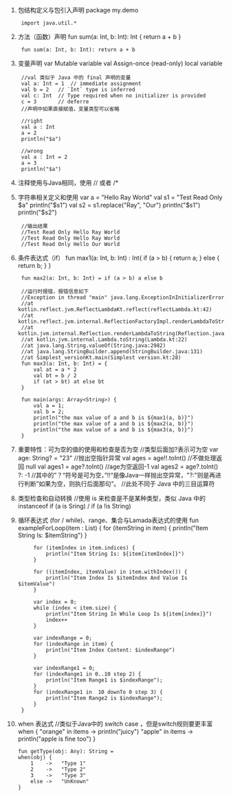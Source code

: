 1. 包结构定义与包引入声明
        package my.demo

        import java.util.*
2. 方法（函数）声明
        fun sum(a: Int, b: Int): Int {
            return a + b
        }

        fun sum(a: Int, b: Int): return a + b

3. 变量声明
        var Mutable variable
        val Assign-once (read-only) local variable

        //val 类似于 Java 中的 final 声明的变量
        val a: Int = 1  // immediate assignment  
        val b = 2   // `Int` type is inferred
        val c: Int  // Type required when no initializer is provided  
        c = 3       // deferre
        //声明中如果直接赋值，变量类型可以省略

        //right
        val a : Int
        a = 2
        println("$a")

        //wrong
        val a : Int = 2
        a = 3
        println("$a")

4. 注释使用与Java相同，使用 // 或者 /*

5. 字符串相关定义和使用
        var a = "Hello Ray World"
        val s1 = "Test Read Only $a"
        println("$s1")
        val s2 = s1.replace("Ray", "Our")
        println("$s1")
        println("$s2")

        //输出结果
        //Test Read Only Hello Ray World
        //Test Read Only Hello Ray World
        //Test Read Only Hello Our World

6. 条件表达式（if）
        fun max1(a: Int, b: Int) : Int{
            if (a > b) {
                return a;
            } else {
                return b;
            }
        }

        fun max2(a: Int, b: Int) = if (a > b) a else b

        //运行时报错，报错信息如下
        //Exception in thread "main" java.lang.ExceptionInInitializerError
        //at kotlin.reflect.jvm.ReflectLambdaKt.reflect(reflectLambda.kt:42)
        //at kotlin.reflect.jvm.internal.ReflectionFactoryImpl.renderLambdaToString(ReflectionFactoryImpl.java:55)
        //at kotlin.jvm.internal.Reflection.renderLambdaToString(Reflection.java:80)
        //at kotlin.jvm.internal.Lambda.toString(Lambda.kt:22)
        //at java.lang.String.valueOf(String.java:2982)
        //at java.lang.StringBuilder.append(StringBuilder.java:131)
        //at Simplest_versionKt.main(Simplest version.kt:28)
        fun max3(a: Int, b: Int) = {
            val at = a * 2
            val bt = b / 2
            if (at > bt) at else bt
        }

        fun main(args: Array<String>) {
            val a = 1;
            val b = 2;
            println("the max value of a and b is ${max1(a, b)}")
            println("the max value of a and b is ${max2(a, b)}")
            println("the max value of a and b is ${max3(a, b)}")
        }
7. 重要特性：可为空的值的使用和检查是否为空
        //类型后面加?表示可为空
        var age: String? = "23"
        //抛出空指针异常
        val ages = age!!.toInt()
        //不做处理返回 null
        val ages1 = age?.toInt()
        //age为空返回-1
        val ages2 = age?.toInt() ?: -1
        //其中的”？“符号是可为空，”!!“是像Java一样抛出空异常，"?:"则是再进行判断”如果为空，则执行后面那句“。
        //此处不同于 Java 中的三目运算符   
8. 类型检查和自动转换
        //使用 is 来检查是不是某种类型，类似 Java 中的 instanceof
        if (a is Sring) / if (a !is String)    
9. 循环表达式 (for / while)、range、集合与Lamada表达式的使用
        fun exampleForLoop(item : List<Int>) {
            for (itemString in item) {
                println("Item String Is: $itemString")
            }

            for (itemIndex in item.indices) {
                println("Item String Is: ${item[itemIndex]}")
            }

            for ((itemIndex, itemValue) in item.withIndex()) {
                println("Item Index Is $itemIndex And Value Is $itemValue")
            }

            var index = 0;
            while (index < item.size) {
                println("Item String In While Loop Is ${item[index]}")
                index++
            }

            var indexRange = 0;
            for (indexRange in item) {
                println("Item Index Content: $indexRange")
            }

            var indexRange1 = 0;
            for (indexRange1 in 0..10 step 2) {
                println("Item Range1 is $indexRange");
            }
            for (indexRange1 in  10 downTo 0 step 3) {
                println("Item Range2 is $indexRange");
            }
        }
10. when 表达式
        //类似于Java中的 switch case ，但是switch规则要更丰富
        when {
            "orange" in items -> println("juicy")
            "apple" in items -> println("apple is fine too")
        }

        fun getType(obj: Any): String =
        when(obj) {
            1    ->   "Type 1"
        	2    ->   "Type 2"
            3    ->   "Type 3"
            else ->   "UnKnown"
        }
